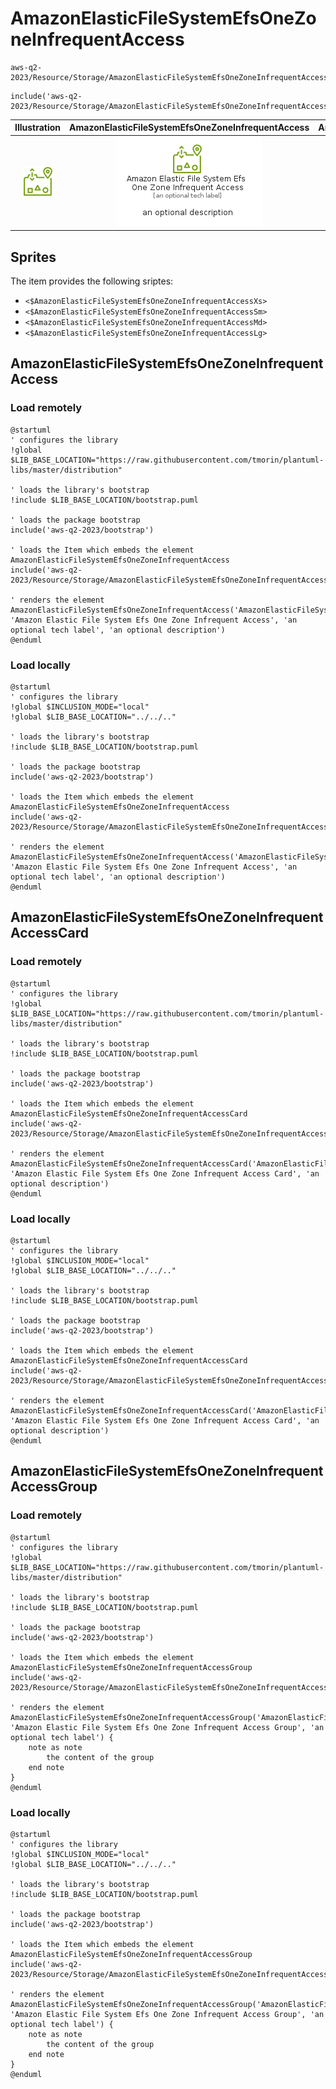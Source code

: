 # AmazonElasticFileSystemEfsOneZoneInfrequentAccess


```text
aws-q2-2023/Resource/Storage/AmazonElasticFileSystemEfsOneZoneInfrequentAccess
```

```text
include('aws-q2-2023/Resource/Storage/AmazonElasticFileSystemEfsOneZoneInfrequentAccess')
```



| Illustration | AmazonElasticFileSystemEfsOneZoneInfrequentAccess | AmazonElasticFileSystemEfsOneZoneInfrequentAccessCard | AmazonElasticFileSystemEfsOneZoneInfrequentAccessGroup |
| :---: | :---: | :---: | :---: |
| ![illustration for Illustration](../../../aws-q2-2023/Resource/Storage/AmazonElasticFileSystemEfsOneZoneInfrequentAccess.png) | ![illustration for AmazonElasticFileSystemEfsOneZoneInfrequentAccess](../../../aws-q2-2023/Resource/Storage/AmazonElasticFileSystemEfsOneZoneInfrequentAccess.Local.png) | ![illustration for AmazonElasticFileSystemEfsOneZoneInfrequentAccessCard](../../../aws-q2-2023/Resource/Storage/AmazonElasticFileSystemEfsOneZoneInfrequentAccessCard.Local.png) | ![illustration for AmazonElasticFileSystemEfsOneZoneInfrequentAccessGroup](../../../aws-q2-2023/Resource/Storage/AmazonElasticFileSystemEfsOneZoneInfrequentAccessGroup.Local.png) |



## Sprites
The item provides the following sriptes:

- `<$AmazonElasticFileSystemEfsOneZoneInfrequentAccessXs>`
- `<$AmazonElasticFileSystemEfsOneZoneInfrequentAccessSm>`
- `<$AmazonElasticFileSystemEfsOneZoneInfrequentAccessMd>`
- `<$AmazonElasticFileSystemEfsOneZoneInfrequentAccessLg>`





## AmazonElasticFileSystemEfsOneZoneInfrequentAccess

### Load remotely
```plantuml
@startuml
' configures the library
!global $LIB_BASE_LOCATION="https://raw.githubusercontent.com/tmorin/plantuml-libs/master/distribution"

' loads the library's bootstrap
!include $LIB_BASE_LOCATION/bootstrap.puml

' loads the package bootstrap
include('aws-q2-2023/bootstrap')

' loads the Item which embeds the element AmazonElasticFileSystemEfsOneZoneInfrequentAccess
include('aws-q2-2023/Resource/Storage/AmazonElasticFileSystemEfsOneZoneInfrequentAccess')

' renders the element
AmazonElasticFileSystemEfsOneZoneInfrequentAccess('AmazonElasticFileSystemEfsOneZoneInfrequentAccess', 'Amazon Elastic File System Efs One Zone Infrequent Access', 'an optional tech label', 'an optional description')
@enduml
```

### Load locally
```plantuml
@startuml
' configures the library
!global $INCLUSION_MODE="local"
!global $LIB_BASE_LOCATION="../../.."

' loads the library's bootstrap
!include $LIB_BASE_LOCATION/bootstrap.puml

' loads the package bootstrap
include('aws-q2-2023/bootstrap')

' loads the Item which embeds the element AmazonElasticFileSystemEfsOneZoneInfrequentAccess
include('aws-q2-2023/Resource/Storage/AmazonElasticFileSystemEfsOneZoneInfrequentAccess')

' renders the element
AmazonElasticFileSystemEfsOneZoneInfrequentAccess('AmazonElasticFileSystemEfsOneZoneInfrequentAccess', 'Amazon Elastic File System Efs One Zone Infrequent Access', 'an optional tech label', 'an optional description')
@enduml
```

## AmazonElasticFileSystemEfsOneZoneInfrequentAccessCard

### Load remotely
```plantuml
@startuml
' configures the library
!global $LIB_BASE_LOCATION="https://raw.githubusercontent.com/tmorin/plantuml-libs/master/distribution"

' loads the library's bootstrap
!include $LIB_BASE_LOCATION/bootstrap.puml

' loads the package bootstrap
include('aws-q2-2023/bootstrap')

' loads the Item which embeds the element AmazonElasticFileSystemEfsOneZoneInfrequentAccessCard
include('aws-q2-2023/Resource/Storage/AmazonElasticFileSystemEfsOneZoneInfrequentAccess')

' renders the element
AmazonElasticFileSystemEfsOneZoneInfrequentAccessCard('AmazonElasticFileSystemEfsOneZoneInfrequentAccessCard', 'Amazon Elastic File System Efs One Zone Infrequent Access Card', 'an optional description')
@enduml
```

### Load locally
```plantuml
@startuml
' configures the library
!global $INCLUSION_MODE="local"
!global $LIB_BASE_LOCATION="../../.."

' loads the library's bootstrap
!include $LIB_BASE_LOCATION/bootstrap.puml

' loads the package bootstrap
include('aws-q2-2023/bootstrap')

' loads the Item which embeds the element AmazonElasticFileSystemEfsOneZoneInfrequentAccessCard
include('aws-q2-2023/Resource/Storage/AmazonElasticFileSystemEfsOneZoneInfrequentAccess')

' renders the element
AmazonElasticFileSystemEfsOneZoneInfrequentAccessCard('AmazonElasticFileSystemEfsOneZoneInfrequentAccessCard', 'Amazon Elastic File System Efs One Zone Infrequent Access Card', 'an optional description')
@enduml
```

## AmazonElasticFileSystemEfsOneZoneInfrequentAccessGroup

### Load remotely
```plantuml
@startuml
' configures the library
!global $LIB_BASE_LOCATION="https://raw.githubusercontent.com/tmorin/plantuml-libs/master/distribution"

' loads the library's bootstrap
!include $LIB_BASE_LOCATION/bootstrap.puml

' loads the package bootstrap
include('aws-q2-2023/bootstrap')

' loads the Item which embeds the element AmazonElasticFileSystemEfsOneZoneInfrequentAccessGroup
include('aws-q2-2023/Resource/Storage/AmazonElasticFileSystemEfsOneZoneInfrequentAccess')

' renders the element
AmazonElasticFileSystemEfsOneZoneInfrequentAccessGroup('AmazonElasticFileSystemEfsOneZoneInfrequentAccessGroup', 'Amazon Elastic File System Efs One Zone Infrequent Access Group', 'an optional tech label') {
    note as note
        the content of the group
    end note
}
@enduml
```

### Load locally
```plantuml
@startuml
' configures the library
!global $INCLUSION_MODE="local"
!global $LIB_BASE_LOCATION="../../.."

' loads the library's bootstrap
!include $LIB_BASE_LOCATION/bootstrap.puml

' loads the package bootstrap
include('aws-q2-2023/bootstrap')

' loads the Item which embeds the element AmazonElasticFileSystemEfsOneZoneInfrequentAccessGroup
include('aws-q2-2023/Resource/Storage/AmazonElasticFileSystemEfsOneZoneInfrequentAccess')

' renders the element
AmazonElasticFileSystemEfsOneZoneInfrequentAccessGroup('AmazonElasticFileSystemEfsOneZoneInfrequentAccessGroup', 'Amazon Elastic File System Efs One Zone Infrequent Access Group', 'an optional tech label') {
    note as note
        the content of the group
    end note
}
@enduml
```

